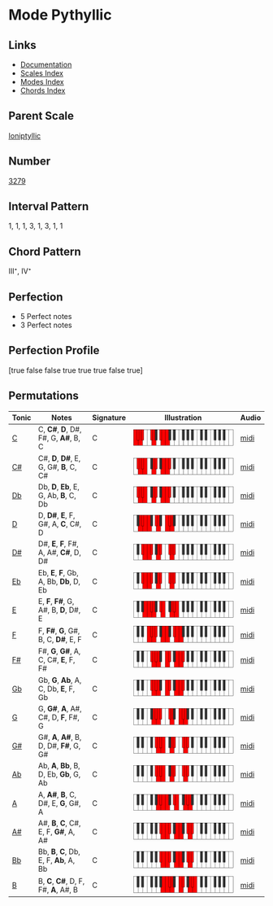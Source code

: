 # Mode Pythyllic

## Links

- [Documentation](README.md)
- [Scales Index](Scales.md)
- [Modes Index](Modes.md)
- [Chords Index](Chords.md)

## Parent Scale

[Ioniptyllic](ScaleIoniptyllic.md)

## Number

[3279](https://ianring.com/musictheory/scales/3279)

## Interval Pattern

1, 1, 1, 3, 1, 3, 1, 1

## Chord Pattern

III⁺, IV⁺

## Perfection

- 5 Perfect notes
- 3 Perfect notes

## Perfection Profile

[true false false true true true false true]

## Permutations

| Tonic | Notes | Signature | Illustration | Audio |
|-------|-------|-----------|--------------|-------|
| [C](ModeCNaturalPythyllic.md) | C, **C#**, **D**, D#, F#, G, **A#**, B, C | C | ![CNaturalPythyllic](ModeCNaturalPythyllic.png) | [midi](https://github.com/edipermadi/music/blob/main/docs/ModeCNaturalPythyllic.mid?raw=true) |
| [C#](ModeCSharpPythyllic.md) | C#, **D**, **D#**, E, G, G#, **B**, C, C# | C | ![CSharpPythyllic](ModeCSharpPythyllic.png) | [midi](https://github.com/edipermadi/music/blob/main/docs/ModeCSharpPythyllic.mid?raw=true) |
| [Db](ModeDFlatPythyllic.md) | Db, **D**, **Eb**, E, G, Ab, **B**, C, Db | C | ![DFlatPythyllic](ModeDFlatPythyllic.png) | [midi](https://github.com/edipermadi/music/blob/main/docs/ModeDFlatPythyllic.mid?raw=true) |
| [D](ModeDNaturalPythyllic.md) | D, **D#**, **E**, F, G#, A, **C**, C#, D | C | ![DNaturalPythyllic](ModeDNaturalPythyllic.png) | [midi](https://github.com/edipermadi/music/blob/main/docs/ModeDNaturalPythyllic.mid?raw=true) |
| [D#](ModeDSharpPythyllic.md) | D#, **E**, **F**, F#, A, A#, **C#**, D, D# | C | ![DSharpPythyllic](ModeDSharpPythyllic.png) | [midi](https://github.com/edipermadi/music/blob/main/docs/ModeDSharpPythyllic.mid?raw=true) |
| [Eb](ModeEFlatPythyllic.md) | Eb, **E**, **F**, Gb, A, Bb, **Db**, D, Eb | C | ![EFlatPythyllic](ModeEFlatPythyllic.png) | [midi](https://github.com/edipermadi/music/blob/main/docs/ModeEFlatPythyllic.mid?raw=true) |
| [E](ModeENaturalPythyllic.md) | E, **F**, **F#**, G, A#, B, **D**, D#, E | C | ![ENaturalPythyllic](ModeENaturalPythyllic.png) | [midi](https://github.com/edipermadi/music/blob/main/docs/ModeENaturalPythyllic.mid?raw=true) |
| [F](ModeFNaturalPythyllic.md) | F, **F#**, **G**, G#, B, C, **D#**, E, F | C | ![FNaturalPythyllic](ModeFNaturalPythyllic.png) | [midi](https://github.com/edipermadi/music/blob/main/docs/ModeFNaturalPythyllic.mid?raw=true) |
| [F#](ModeFSharpPythyllic.md) | F#, **G**, **G#**, A, C, C#, **E**, F, F# | C | ![FSharpPythyllic](ModeFSharpPythyllic.png) | [midi](https://github.com/edipermadi/music/blob/main/docs/ModeFSharpPythyllic.mid?raw=true) |
| [Gb](ModeGFlatPythyllic.md) | Gb, **G**, **Ab**, A, C, Db, **E**, F, Gb | C | ![GFlatPythyllic](ModeGFlatPythyllic.png) | [midi](https://github.com/edipermadi/music/blob/main/docs/ModeGFlatPythyllic.mid?raw=true) |
| [G](ModeGNaturalPythyllic.md) | G, **G#**, **A**, A#, C#, D, **F**, F#, G | C | ![GNaturalPythyllic](ModeGNaturalPythyllic.png) | [midi](https://github.com/edipermadi/music/blob/main/docs/ModeGNaturalPythyllic.mid?raw=true) |
| [G#](ModeGSharpPythyllic.md) | G#, **A**, **A#**, B, D, D#, **F#**, G, G# | C | ![GSharpPythyllic](ModeGSharpPythyllic.png) | [midi](https://github.com/edipermadi/music/blob/main/docs/ModeGSharpPythyllic.mid?raw=true) |
| [Ab](ModeAFlatPythyllic.md) | Ab, **A**, **Bb**, B, D, Eb, **Gb**, G, Ab | C | ![AFlatPythyllic](ModeAFlatPythyllic.png) | [midi](https://github.com/edipermadi/music/blob/main/docs/ModeAFlatPythyllic.mid?raw=true) |
| [A](ModeANaturalPythyllic.md) | A, **A#**, **B**, C, D#, E, **G**, G#, A | C | ![ANaturalPythyllic](ModeANaturalPythyllic.png) | [midi](https://github.com/edipermadi/music/blob/main/docs/ModeANaturalPythyllic.mid?raw=true) |
| [A#](ModeASharpPythyllic.md) | A#, **B**, **C**, C#, E, F, **G#**, A, A# | C | ![ASharpPythyllic](ModeASharpPythyllic.png) | [midi](https://github.com/edipermadi/music/blob/main/docs/ModeASharpPythyllic.mid?raw=true) |
| [Bb](ModeBFlatPythyllic.md) | Bb, **B**, **C**, Db, E, F, **Ab**, A, Bb | C | ![BFlatPythyllic](ModeBFlatPythyllic.png) | [midi](https://github.com/edipermadi/music/blob/main/docs/ModeBFlatPythyllic.mid?raw=true) |
| [B](ModeBNaturalPythyllic.md) | B, **C**, **C#**, D, F, F#, **A**, A#, B | C | ![BNaturalPythyllic](ModeBNaturalPythyllic.png) | [midi](https://github.com/edipermadi/music/blob/main/docs/ModeBNaturalPythyllic.mid?raw=true) |
